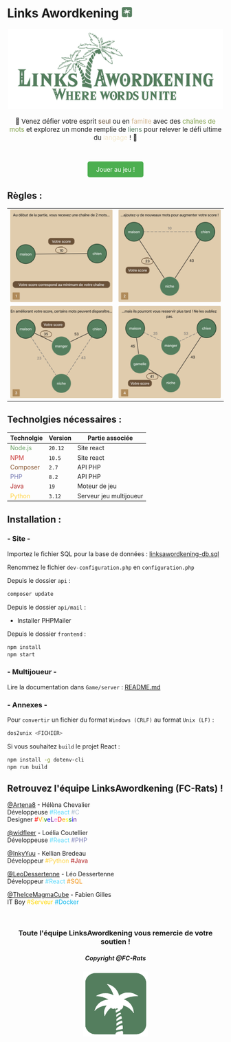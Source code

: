 # Links Awordkening <img  alt="Ouvrir le site" width="25" src="./frontend/public/img/iconeLA.png">
<p align="center">
    <img  alt="Logo du site" width="500" src="./frontend/public/img/swatches/logoLA.png">
</p>


<p align="center" style="font-size:15px;">
🌿 Venez défier votre esprit <span style="color: #6A5138">seul</span> ou en <span style="color: #D2B48C">famille</span> avec des <span style="color: #82a14e">chaînes de mots</span> et explorez un monde remplie de <span style="color: #547E5E">liens</span> pour relever le défi ultime du <span style="color: #F4E9CD">langage</span> ! 💬 
</p>
<br>
<p align="center"><a href="https://linksawordkening.fabiengilles.tf" style="display: inline-block; padding: 10px 20px; background-color: #4CAF50; color: white; text-decoration: none; border-radius: 5px;">Jouer au jeu !</a></p>

## Règles : 

<table class="center-table">
  <tr class="rule-row">
    <td class="rule-cell"><img src="./frontend/public/img/rules/rules-colored-1.png" alt="Image 1" width="300"></td>
    <td class="rule-cell"><img src="./frontend/public/img/rules/rules-colored-2.png" alt="Image 2" width="300"></td>
  </tr>
  <tr class="rule-row">
    <td class="rule-cell"><img src="./frontend/public/img/rules/rules-colored-3.png" alt="Image 3" width="300"></td>
    <td class="rule-cell"><img src="./frontend/public/img/rules/rules-colored-4.png" alt="Image 4" width="300"></td>
  </tr>
</table>

## Technolgies nécessaires : 

Technolgie | Version | Partie associée |
------- | ------ | -------
<span style="color: #68A063">Node.js<span> | ``20.12`` | Site react
<span style="color: #CB3837">NPM</span> | ``10.5`` | Site react
<span style="color: #885630">Composer</span> | ``2.7`` | API PHP
<span style="color: #777BB4">PHP</span> | ``8.2`` | API PHP
<span style="color: #B22222">Java</span> | ``19`` | Moteur de jeu
<span style="color: #FFD343">Python</span> | ``3.12`` | Serveur jeu multijoueur

## Installation :

### - Site -

Importez le fichier SQL pour la base de données : <a href="./data/linksawordkening-db.sql">linksawordkening-db.sql</a>

Renommez le fichier ``dev-configuration.php`` en ``configuration.php``

Depuis le dossier `api` :

```bash
composer update
```

Depuis le dossier `api/mail` :

- Installer PHPMailer

Depuis le dossier `frontend` : 

```bash
npm install
npm start
```

### - Multijoueur -

Lire la documentation dans `Game/server` : <a href="./Game/server/README.md">README.md</a>

### - Annexes -

Pour ``convertir`` un fichier du format ``Windows (CRLF)`` au format ``Unix (LF)`` :

```bash
dos2unix <FICHIER>
```

Si vous souhaitez ``build`` le projet React :

```bash
npm install -g dotenv-cli
npm run build
```

## Retrouvez l'équipe LinksAwordkening (FC-Rats) !
[@Artena8](https://github.com/Artena8) - Hélèna Chevalier<br>
Développeuse <span style="color: #61DAFB">#React</span> <span style="color: #A8B9CC">#C</span><br>
Designer <span style="color: red">#</span><span style="color: orange;">V</span><span style="color: yellow;">i</span><span style="color: green;">v</span><span style="color: blue;">e</span><span style="color: indigo;">L</span><span style="color: violet;">e</span><span style="color: red;">D</span><span style="color: orange;">e</span><span style="color: yellow;">s</span><span style="color: green;">s</span><span style="color: blue;">i</span><span style="color: indigo;">n</span>

[@widfleer](https://github.com/widfleer) - Loélia Coutellier<br>
Développeuse <span style="color: #61DAFB">#React</span> <span style="color: #777BB4">#PHP</span>

[@InkyYuu](https://github.com/InkyYuu) - Kellian Bredeau<br>
Développeur <span style="color: #FFD343">#Python</span> <span style="color: #B22222">#Java</span>

[@LeoDessertenne](https://github.com/LeoDessertenne) - Léo Dessertenne<br>
Développeur <span style="color: #61DAFB">#React</span> <span style="color: #F29111">#SQL</span>

[@TheIceMagmaCube](https://github.com/TheIceMagmaCube) - Fabien Gilles<br>
IT Boy <span style="color: #FFD700">#Serveur</span> <span style="color: #0DB7ED">#Docker</span>

<br>
<h3 style="text-align:center;">Toute l'équipe LinksAwordkening vous remercie de votre soutien !</h3>
<h5 style="text-align:center;">Copyright @FC-Rats<h5>
<p align="center">
    <img  alt="Icône du site" width="150" src="./frontend/public/img/iconeLA.png">
</p>
